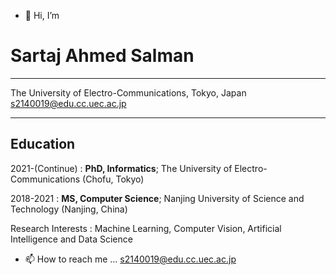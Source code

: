- 👋 Hi, I’m 

Sartaj Ahmed Salman 
============

-------------------     ----------------------------
The University of Electro-Communications, Tokyo, Japan                        s2140019@edu.cc.uec.ac.jp

-------------------     ----------------------------

Education
---------

2021-(Continue)
:   **PhD, Informatics**; The University of Electro-Communications (Chofu, Tokyo)

2018-2021
:   **MS, Computer Science**; Nanjing University of Science and Technology (Nanjing, China)

Research Interests 
: Machine Learning, Computer Vision, Artificial Intelligence and Data Science



- 📫 How to reach me ...   s2140019@edu.cc.uec.ac.jp
<!---
sartajbalti/sartajbalti is a ✨ special ✨ repository because its `README.md` (this file) appears on your GitHub profile.
You can click the Preview link to take a look at your changes.
--->

